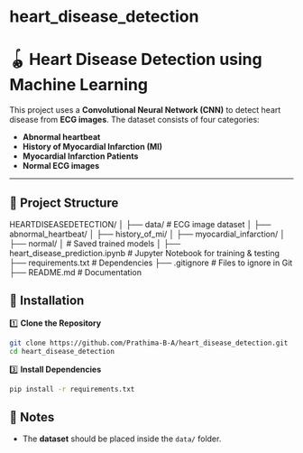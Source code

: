 # heart_disease_detection
# 🪀 Heart Disease Detection using Machine Learning

This project uses a **Convolutional Neural Network (CNN)** to detect heart disease from **ECG images**. The dataset consists of four categories:  
- **Abnormal heartbeat**  
- **History of Myocardial Infarction (MI)**  
- **Myocardial Infarction Patients**  
- **Normal ECG images**  

---

## 📂 Project Structure

HEARTDISEASEDETECTION/
│
├── data/                           # ECG image dataset
│   ├── abnormal_heartbeat/
│   ├── history_of_mi/
│   ├── myocardial_infarction/
│   ├── normal/
│                        # Saved trained models
│
├── heart_disease_prediction.ipynb  # Jupyter Notebook for training & testing
├── requirements.txt                 # Dependencies
├── .gitignore                        # Files to ignore in Git
├── README.md                        # Documentation


## 🚀 Installation

1️⃣ **Clone the Repository**  
```bash
git clone https://github.com/Prathima-B-A/heart_disease_detection.git
cd heart_disease_detection
```

3️⃣ **Install Dependencies**  
```bash
pip install -r requirements.txt
```
## 📌 Notes
- The **dataset** should be placed inside the `data/` folder.